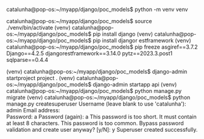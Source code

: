 catalunha@pop-os:~/myapp/django/poc_models$ python -m venv venv


catalunha@pop-os:~/myapp/django/poc_models$ source ./venv/bin/activate
(venv) catalunha@pop-os:~/myapp/django/poc_models$ pip install django
(venv) catalunha@pop-os:~/myapp/django/poc_models$ pip install djangor
estframework
(venv) catalunha@pop-os:~/myapp/django/poc_models$ pip freeze
asgiref==3.7.2
Django==4.2.5
djangorestframework==3.14.0
pytz==2023.3.post1
sqlparse==0.4.4

(venv) catalunha@pop-os:~/myapp/django/poc_models$ django-admin startproject project .
(venv) catalunha@pop-os:~/myapp/django/poc_models$ django-admin startapp api
(venv) catalunha@pop-os:~/myapp/django/poc_models$ python manage.py migrate
(venv) catalunha@pop-os:~/myapp/django/poc_models$ python manage.py createsuperuser
Username (leave blank to use 'catalunha'): admin
Email address:  
Password: a
Password (again): a
This password is too short. It must contain at least 8 characters.
This password is too common.
Bypass password validation and create user anyway? [y/N]: y
Superuser created successfully.
